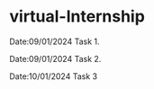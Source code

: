 # virtual-Internship



Date:09/01/2024 Task 1.



Date:09/01/2024  Task 2.


Date:10/01/2024  Task 3
